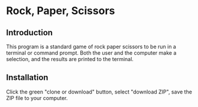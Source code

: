 # Rock, Paper, Scissors
## Introduction
This program is a standard game of rock paper scissors to be run in a terminal or command prompt.  Both the user and the computer make a selection, and the results are printed to the terminal.
## Installation
Click the green "clone or download" button, select "download ZIP", save the ZIP file to your computer.  
